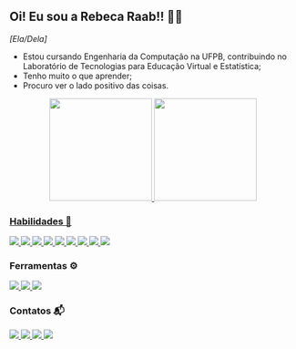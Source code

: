 ## Oi! Eu sou a Rebeca Raab!! 👩‍💻

*[Ela/Dela]*

- Estou cursando Engenharia da Computação na UFPB, contribuindo no Laboratório de Tecnologias para Educação Virtual e Estatística; 
- Tenho muito o que aprender;
- Procuro ver o lado positivo das coisas.

<div align="center">
  <a href="https://github.com/rebecabramos">
  <img height="180em" src="https://github-readme-stats.vercel.app/api?username=rebecabramos&show_icons=true&theme=cobalt&include_all_commits=true&count_private=true"/>
  <img height="180em" src="https://github-readme-stats.vercel.app/api/top-langs/?username=rebecabramos&layout=compact&langs_count=7&theme=cobalt"/>
</div>
  
### Habilidades 🤩
<a href="" alt="Python" target="_blank">
  <img src="https://img.shields.io/badge/Python-3776AB?style=for-the-badge&logo=python&logoColor=white">
</a>
<a href="" alt="Html" target="_blank">
  <img src="https://img.shields.io/badge/HTML5-E34F26?style=for-the-badge&logo=html5&logoColor=white">
</a>
<a href="" alt="Css3" target="_blank">
  <img src="https://img.shields.io/badge/CSS3-1572B6?style=for-the-badge&logo=css3&logoColor=white">
</a>
<a href="" alt="JavaScript" target="_blank">
  <img src="https://img.shields.io/badge/JavaScript-323330?style=for-the-badge&logo=javascript&logoColor=F7DF1E">
</a>
<a href="" alt="C" target="_blank">
  <img src="https://img.shields.io/badge/C-00599C?style=for-the-badge&logo=c&logoColor=white">
</a>
<a href="" alt="C++" target="_blank">
  <img src="https://img.shields.io/badge/C%2B%2B-00599C?style=for-the-badge&logo=c%2B%2B&logoColor=white">
</a>
<a href="" alt="C#" target="_blank">
  <img src="https://img.shields.io/badge/C%23-239120?style=for-the-badge&logo=c-sharp&logoColor=white">
</a>
<a href="" alt="Go" target="_blank">
  <img src="https://img.shields.io/badge/Go-00ADD8?style=for-the-badge&logo=go&logoColor=white">
</a>
<a href="" alt="Latex" target="_blank">
  <img src="https://img.shields.io/badge/LaTeX-47A141?style=for-the-badge&logo=LaTeX&logoColor=white">
</a>

### Ferramentas ⚙
<a href="" alt="Figma" target="_blank">
  <img src="https://img.shields.io/badge/Figma-F24E1E?style=for-the-badge&logo=figma&logoColor=white">
</a>
<a href="" alt="Photoshop" target="_blank">
  <img src="https://img.shields.io/badge/Adobe-Photoshop-31A8FF?style=for-the-badge&logo=Adobe-Photoshop&labelColor=0a446b&logoWidth=15">
</a>
<a href="" alt="Unity" target="_blank">
  <img src="https://img.shields.io/badge/Unity-100000?style=for-the-badge&logo=unity&logoColor=white">
</a>

### Contatos 📬
<a href="https://www.linkedin.com/in/rebeca-ramos-5586991b7" alt="Linkedin" target="_blank">
  <img src="https://img.shields.io/badge/LinkedIn-0077B5?style=for-the-badge&logo=linkedin&logoColor=white&link=https://www.linkedin.com/in/rebeca-ramos-5586991b7">
</a>
<a href="https://www.gmail.com/rebecabramos" alt="Gmail" target="_blank">
  <img src="https://img.shields.io/badge/Gmail-D14836?style=for-the-badge&logo=gmail&logoColor=white&link=https://www.gmail.com/rebecabramos">
</a>
<a href="https://discord.com/channels/RebecaRaab#2615" alt="Discord" target="_blank">
  <img src="https://img.shields.io/badge/Discord-7289DA?style=for-the-badge&logo=discord&logoColor=white&link=https://discord.com/channels/RebecaRaab#2615">
</a>
<a href="https://rebecaraab.vercel.app/" alt="MySite" target="_blank">
  <img src="https://img.shields.io/badge/website-000000?style=for-the-badge&logo=About.me&logoColor=white&link=https://rebecaraab.vercel.app/">
</a>

